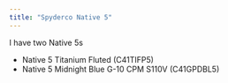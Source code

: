 ```yaml
---
title: "Spyderco Native 5"
---
```



I have two Native 5s
- Native 5 Titanium Fluted (C41TIFP5)
- Native 5 Midnight Blue G-10 CPM S110V (C41GPDBL5)
